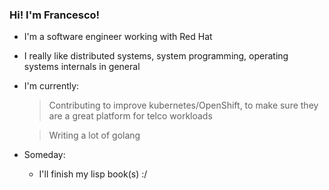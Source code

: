 ### Hi! I'm Francesco!

- I'm a software engineer working with Red Hat

- I really like distributed systems, system programming, operating systems internals in general

- I'm currently:

  
  > Contributing to improve kubernetes/OpenShift, to make sure they are a great platform for telco workloads
  
  > Writing a lot of golang
  

- Someday:
  - I'll finish my lisp book(s) :/
